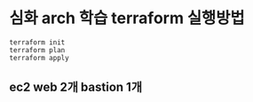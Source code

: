 # 심화 arch 학습 terraform 실행방법
```
terraform init
terraform plan
terraform apply
```

## ec2 web 2개 bastion 1개
```

```